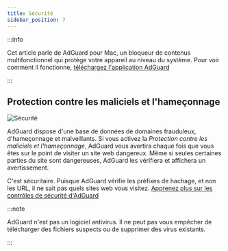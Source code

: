 ```yaml
---
title: Sécurité
sidebar_position: 7
---
```


:::info

Cet article parle de AdGuard pour Mac, un bloqueur de contenus multifonctionnel qui protège votre appareil au niveau du système. Pour voir comment il fonctionne, [téléchargez l'application AdGuard](https://agrd.io/download-kb-adblock)

:::

## Protection contre les maliciels et l'hameçonnage

![Sécurité](https://cdn.adtidy.org/content/kb/ad_blocker/mac/security.png)

AdGuard dispose d'une base de données de domaines frauduleux, d'hameçonnage et malveillants. Si vous activez la _Protection contre les maliciels et l'hameçonnage_, AdGuard vous avertira chaque fois que vous êtes sur le point de visiter un site web dangereux. Même si seules certaines parties du site sont dangereuses, AdGuard les vérifiera et affichera un avertissement.

C'est sécuritaire. Puisque AdGuard vérifie les préfixes de hachage, et non les URL, il ne sait pas quels sites web vous visitez. [Apprenez plus sur les contrôles de sécurité d'AdGuard](/general/browsing-security)

:::note

AdGuard n'est pas un logiciel antivirus. Il ne peut pas vous empêcher de télécharger des fichiers suspects ou de supprimer des virus existants.

:::
